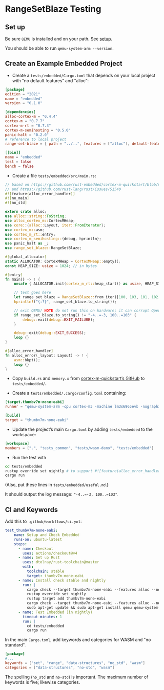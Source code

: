 # RangeSetBlaze Testing

## Set up

Be sure `QEMU` is installed and on your path. See [setup](setup.md#qemu-emulator-for-embedded).


You should be able to run `qemu-system-arm --version`.

## Create an Example Embedded Project

* Create a `tests/embedded/Cargo.toml` that depends on your local project with "no default features" and "alloc":

```toml
[package]
edition = "2021"
name = "embedded"
version = "0.1.0"

[dependencies]
alloc-cortex-m = "0.4.4"
cortex-m = "0.7.7"
cortex-m-rt = "0.7.3"
cortex-m-semihosting = "0.5.0"
panic-halt = "0.2.0"
# reference to local project
range-set-blaze = { path = "../..", features = ["alloc"], default-features = false }

[[bin]]
name = "embedded"
test = false
bench = false
```

* Create a file `tests/embedded/src/main.rs`:

```rust
// based on https://github.com/rust-embedded/cortex-m-quickstart/blob/master/examples/allocator.rs
// and https://github.com/rust-lang/rust/issues/51540
#![feature(alloc_error_handler)]
#![no_main]
#![no_std]

extern crate alloc;
use alloc::string::ToString;
use alloc_cortex_m::CortexMHeap;
use core::{alloc::Layout, iter::FromIterator};
use cortex_m::asm;
use cortex_m_rt::entry;
use cortex_m_semihosting::{debug, hprintln};
use panic_halt as _;
use range_set_blaze::RangeSetBlaze;

#[global_allocator]
static ALLOCATOR: CortexMHeap = CortexMHeap::empty();
const HEAP_SIZE: usize = 1024; // in bytes

#[entry]
fn main() -> ! {
    unsafe { ALLOCATOR.init(cortex_m_rt::heap_start() as usize, HEAP_SIZE) }

    // test goes here
    let range_set_blaze = RangeSetBlaze::from_iter([100, 103, 101, 102, -3, -4]);
    hprintln!("{:?}", range_set_blaze.to_string());

    // exit QEMU/ NOTE do not run this on hardware; it can corrupt OpenOCD state
    if range_set_blaze.to_string() != "-4..=-3, 100..=103" {
        debug::exit(debug::EXIT_FAILURE);
    }

    debug::exit(debug::EXIT_SUCCESS);
    loop {}
}

#[alloc_error_handler]
fn alloc_error(_layout: Layout) -> ! {
    asm::bkpt();
    loop {}
}
```

* Copy `build.rs` and `memory.x` from [cortex-m-quickstart’s GitHub](https://github.com/rust-embedded/cortex-m-quickstart/tree/master) to `tests/embedded/`.

* Create a `tests/embedded/.cargo/config.toml` containing:

```toml
[target.thumbv7m-none-eabi]
runner = "qemu-system-arm -cpu cortex-m3 -machine lm3s6965evb -nographic -semihosting-config enable=on,target=native -kernel"

[build]
target = "thumbv7m-none-eabi"
```

* Update the project’s main `Cargo.toml` by adding `tests/embedded` to the workspace:

```toml
[workspace]
members = [".", "tests_common", "tests/wasm-demo", "tests/embedded"]
```

* Run the test with

```bash
cd tests/embedded
rustup override set nightly # to support #![feature(alloc_error_handler)]
cargo run
```

(Also, put these lines in `tests/embedded/useful.md`.)

It should output the log message: `"-4..=-3, 100..=103"`.

## CI and Keywords

Add this to `.github/workflows/ci.yml`:

```yml
test_thumbv7m-none-eabi:
    name: Setup and Check Embedded
    runs-on: ubuntu-latest
    steps:
      - name: Checkout
        uses: actions/checkout@v4
      - name: Set up Rust
        uses: dtolnay/rust-toolchain@master
        with:
          toolchain: stable
          target: thumbv7m-none-eabi
      - name: Install check stable and nightly
        run: |
          cargo check --target thumbv7m-none-eabi --features alloc --no-default-features
          rustup override set nightly
          rustup target add thumbv7m-none-eabi
          cargo check --target thumbv7m-none-eabi --features alloc --no-default-features
          sudo apt-get update && sudo apt-get install qemu qemu-system-arm
      - name: Test Embedded (in nightly)
        timeout-minutes: 1
        run: |
          cd tests/embedded
          cargo run
```

In the main `Cargo.toml`, add keywords and categories for WASM and "no standard".

```toml
[package]
#...
keywords = ["set", "range", "data-structures", "no_std", "wasm"]
categories = ["data-structures", "no-std", "wasm"]
```

The spelling (`no_std` and `no-std`) is important. The maximum number of keywords is five; likewise categories.
